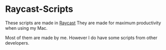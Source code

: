 # Raycast-Scripts

These scripts are made in [Raycast](https://www.raycast.com)
They are made for maximum productivity when using my Mac. 

Most of them are made by me. However I do have some scripts from other developers. 
